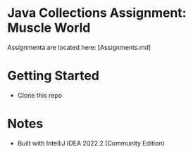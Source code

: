 # Java Collections Assignment: Muscle World
Assignmenta are located here: [Assignments.md]

# Getting Started
- Clone this repo

# Notes
- Built with IntelliJ IDEA 2022.2 (Community Edition)
